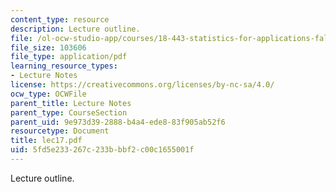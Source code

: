 ```yaml
---
content_type: resource
description: Lecture outline.
file: /ol-ocw-studio-app/courses/18-443-statistics-for-applications-fall-2003/5fd5e233267c233bbbf2c00c1655001f_lec17.pdf
file_size: 103606
file_type: application/pdf
learning_resource_types:
- Lecture Notes
license: https://creativecommons.org/licenses/by-nc-sa/4.0/
ocw_type: OCWFile
parent_title: Lecture Notes
parent_type: CourseSection
parent_uid: 9e973d39-2888-b4a4-ede8-83f905ab52f6
resourcetype: Document
title: lec17.pdf
uid: 5fd5e233-267c-233b-bbf2-c00c1655001f
---
```

Lecture outline.